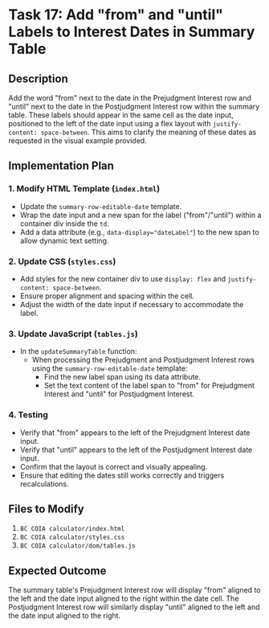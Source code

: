 # Task 17: Add "from" and "until" Labels to Interest Dates in Summary Table

## Description
Add the word "from" next to the date in the Prejudgment Interest row and "until" next to the date in the Postjudgment Interest row within the summary table. These labels should appear in the same cell as the date input, positioned to the left of the date input using a flex layout with `justify-content: space-between`. This aims to clarify the meaning of these dates as requested in the visual example provided.

## Implementation Plan

### 1. Modify HTML Template (`index.html`)
- Update the `summary-row-editable-date` template.
- Wrap the date input and a new span for the label ("from"/"until") within a container div inside the `td`.
- Add a data attribute (e.g., `data-display="dateLabel"`) to the new span to allow dynamic text setting.

### 2. Update CSS (`styles.css`)
- Add styles for the new container div to use `display: flex` and `justify-content: space-between`.
- Ensure proper alignment and spacing within the cell.
- Adjust the width of the date input if necessary to accommodate the label.

### 3. Update JavaScript (`tables.js`)
- In the `updateSummaryTable` function:
    - When processing the Prejudgment and Postjudgment Interest rows using the `summary-row-editable-date` template:
        - Find the new label span using its data attribute.
        - Set the text content of the label span to "from" for Prejudgment Interest and "until" for Postjudgment Interest.

### 4. Testing
- Verify that "from" appears to the left of the Prejudgment Interest date input.
- Verify that "until" appears to the left of the Postjudgment Interest date input.
- Confirm that the layout is correct and visually appealing.
- Ensure that editing the dates still works correctly and triggers recalculations.

## Files to Modify
1. `BC COIA calculator/index.html`
2. `BC COIA calculator/styles.css`
3. `BC COIA calculator/dom/tables.js`

## Expected Outcome
The summary table's Prejudgment Interest row will display "from" aligned to the left and the date input aligned to the right within the date cell. The Postjudgment Interest row will similarly display "until" aligned to the left and the date input aligned to the right.
